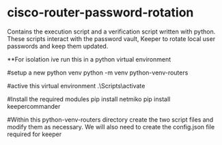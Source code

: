 # cisco-router-password-rotation
Contains the execution script and a verification script written with python. These scripts interact with the password vault, Keeper to rotate local user passwords and keep them updated. 

**For isolation ive run this in a python virtual environment

#setup a new python venv
python -m venv python-venv-routers

#active this virtual environment
.\Scripts\activate

#Install the required modules
pip install netmiko
pip install keepercommander

#Within this python-venv-routers directory create the two script files and modify them as necessary. We will also need to create the config.json file required for keeper
